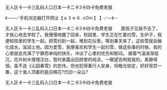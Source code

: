 无人区卡一卡三乱码入口日本一卡二卡3卡四卡免费老狼

《——✅手机浏览器打开网沚【ａ３ｅ６. cOm 】 】✅—》--

无人区卡一卡三乱码入口日本一卡二卡3卡四卡免费老狼　　那孩子见我不去了，才放心地去学校了。我慢慢地踱了回来，校园里，学生正在忙着扫雪，生炉子，我便和班里的学生一起。把雪扫到一起，堆到花坛里。等到春天来了，这些雪就会融化成水，滋润土地。因为爱雪，我便喜欢和学生一起扫雪，做这些事的时候，我的心里就会充满了宁静而单纯的快乐，冲淡了心里的忧伤和郁闷。
跟着气温渐渐低沉，花卉树木慢慢泛白，暂时表露出回顾里的纯洁，一眼望去明晃晃的，素静得很。虽不迭《沁园春雪》的宏伟，但也犯得着行人安身，将眼光锁定，好好观赏一番，这个谁人顶着的是白棉花?仍旧一朵云?





无人区卡一卡三乱码入口日本一卡二卡3卡四卡免费老狼

